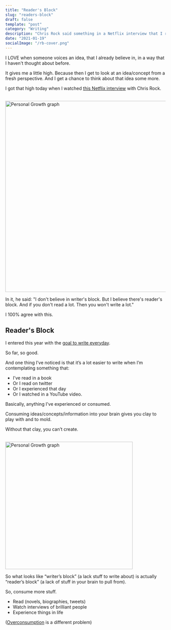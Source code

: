 ```yaml
---
title: "Reader's Block"
slug: "readers-block"
draft: false
template: "post"
category: "Writing"
description: "Chris Rock said something in a Netflix interview that I really agree with. He said he doesn't believe in 'writer's block' but he believes that there's 'reader's block.'"
date: "2021-01-19"
socialImage: "/rb-cover.png"
---
```


I LOVE when someone voices an idea, that I already believe in, in a way that I haven't thought about before.

It gives me a little high. Because then I get to look at an idea/concept from a fresh perspective. And I get a chance to think about that idea some more.

I got that high today when I watched [this Netflix interview](https://youtu.be/3lT6YfGc-S8) with Chris Rock.

<br />
<img src="/chris-rock.png" alt="Personal Growth graph" border="0" width="600">

<br />

In it, he said: "I don't believe in writer's block. But I believe there's reader's block. And if you don't read a lot. Then you won't write a lot."

I 100% agree with this.

## Reader's Block

I entered this year with the [goal to write everyday](https://antdke.co/posts/2021-goal-write-everyday).

So far, so good.

And one thing I’ve noticed is that it’s a lot easier to write when I’m contemplating something that:

- I’ve read in a book
- Or I read on twitter
- Or I experienced that day
- Or I watched in a YouTube video.

Basically, anything I've experienced or consumed.

Consuming ideas/concepts/information into your brain gives you clay to play with and to mold.

Without that clay, you can’t create.

<br />
<img src="https://media.giphy.com/media/26BGMxFS5l8AQIWtO/giphy.gif" alt="Personal Growth graph" border="0" width="400">

<br />

So what looks like “writer’s block” (a lack stuff to write about) is actually “reader’s block” (a lack of stuff in your brain to pull from).

So, consume more stuff.

- Read (novels, biographies, tweets)
- Watch interviews of brilliant people
- Experience things in life

([Overconsumption](https://antdke.co/posts/create-more-than-you-consume) is a different problem)

<br />
